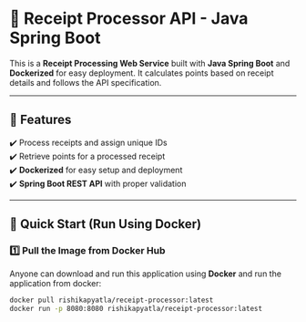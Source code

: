 # 🧾 Receipt Processor API - Java Spring Boot

This is a **Receipt Processing Web Service** built with **Java Spring Boot** and **Dockerized** for easy deployment. It calculates points based on receipt details and follows the API specification.

---

## 📌 Features
✔️ Process receipts and assign unique IDs  
✔️ Retrieve points for a processed receipt  
✔️ **Dockerized** for easy setup and deployment  
✔️ **Spring Boot REST API** with proper validation  

---

## 🚀 Quick Start (Run Using Docker)

### **1️⃣ Pull the Image from Docker Hub**
Anyone can download and run this application using **Docker** and run the application from docker:
```sh
docker pull rishikapyatla/receipt-processor:latest
docker run -p 8080:8080 rishikapyatla/receipt-processor:latest

